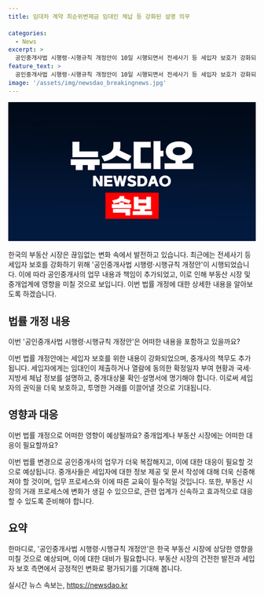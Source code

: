 ```yaml
---
title: 임대차 계약 최순위변제금 임대인 체납 등 강화된 설명 의무

categories:
  - News
excerpt: >
  공인중개사법 시행령·시행규칙 개정안이 10일 시행되면서 전세사기 등 세입자 보호가 강화되고, 중개사는 임대인의 세금체납 정보를 세입자에게 알려야 한다. (150자)
feature_text: >
  공인중개사법 시행령·시행규칙 개정안이 10일 시행되면서 전세사기 등 세입자 보호가 강화되고, 중개사는 임대인의 세금체납 정보를 세입자에게 알려야 한다. (150자)
image: '/assets/img/newsdao_breakingnews.jpg'
---
```


<p><img src="/assets/img/newsdao_breakingnews.jpg" alt="pcversion 속보" /></p>

<p>한국의 부동산 시장은 끊임없는 변화 속에서 발전하고 있습니다. 최근에는 전세사기 등 세입자 보호를 강화하기 위해 '공인중개사법 시행령·시행규칙 개정안'이 시행되었습니다. 이에 따라 공인중개사의 업무 내용과 책임이 추가되었고, 이로 인해 부동산 시장 및 중개업계에 영향을 미칠 것으로 보입니다. 이번 법률 개정에 대한 상세한 내용을 알아보도록 하겠습니다. </p>

<h2 data-ke-size="size26">법률 개정 내용</h2>

<p>이번 '공인중개사법 시행령·시행규칙 개정안'은 어떠한 내용을 포함하고 있을까요? </p>

<p data-ke-size="size16">이번 법률 개정안에는 세입자 보호를 위한 내용이 강화되었으며, 중개사의 책무도 추가됩니다. 세입자에게는 임대인이 제출하거나 열람에 동의한 확정일자 부여 현황과 국세·지방세 체납 정보를 설명하고, 중개대상물 확인·설명서에 명기해야 합니다. 이로써 세입자의 권익을 더욱 보호하고, 투명한 거래를 이끌어낼 것으로 기대됩니다.</p>

<h2 data-ke-size="size26">영향과 대응</h2>

<p>이번 법률 개정으로 어떠한 영향이 예상될까요? 중개업계나 부동산 시장에는 어떠한 대응이 필요할까요?</p>

<p data-ke-size="size16">이번 법률 변경으로 공인중개사의 업무가 더욱 복잡해지고, 이에 대한 대응이 필요할 것으로 예상됩니다. 중개사들은 세입자에 대한 정보 제공 및 문서 작성에 대해 더욱 신중해져야 할 것이며, 업무 프로세스와 이에 따른 교육이 필수적일 것입니다. 또한, 부동산 시장의 거래 프로세스에 변화가 생길 수 있으므로, 관련 업계가 신속하고 효과적으로 대응할 수 있도록 준비해야 합니다. </p>

<h2 data-ke-size="size26">요약</h2>

<p>한마디로, '공인중개사법 시행령·시행규칙 개정안'은 한국 부동산 시장에 상당한 영향을 미칠 것으로 예상되며, 이에 대한 대비가 필요합니다. 부동산 시장의 건전한 발전과 세입자 보호 측면에서 긍정적인 변화로 평가되기를 기대해 봅니다.</p>
실시간 뉴스 속보는, <a href="https://newsdao.kr" rel="dofollow">https://newsdao.kr</a>


